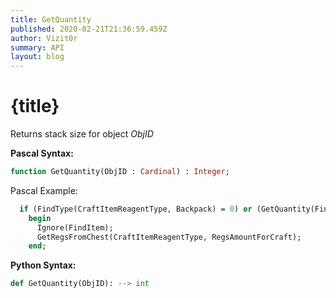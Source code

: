 ```yaml
---
title: GetQuantity
published: 2020-02-21T21:36:59.459Z
author: Vizit0r
summary: API
layout: blog
---
```


# {title}

Returns stack size for object *ObjID*


**Pascal Syntax:**

```pascal
function GetQuantity(ObjID : Cardinal) : Integer;
```
Pascal Example:
```pascal
  if (FindType(CraftItemReagentType, Backpack) = 0) or (GetQuantity(FindItem) < RegsAmountForCraft) then
    begin
      Ignore(FindItem);
      GetRegsFromChest(CraftItemReagentType, RegsAmountForCraft);
    end;
```

**Python Syntax:**
```python
def GetQuantity(ObjID): --> int
```